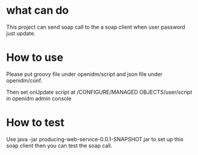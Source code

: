 # what can do
This project can send soap call to the a soap client when user password just update.

# How to use
Please put groovy file under openidm/script and json file under openidm/conf.

Then set onUpdate script at /CONFIGURE/MANAGED OBJECTS/user/script in openidm admin console

# How to test

Use java -jar producing-web-service-0.0.1-SNAPSHOT.jar to set up this soap client then you can test the soap call.
